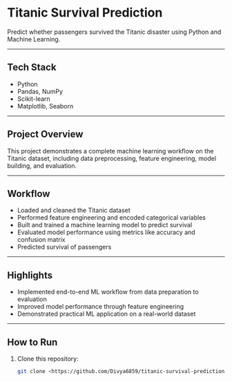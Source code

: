 # Titanic Survival Prediction

Predict whether passengers survived the Titanic disaster using Python and Machine Learning.

---

## Tech Stack
- Python
- Pandas, NumPy
- Scikit-learn
- Matplotlib, Seaborn

---

## Project Overview
This project demonstrates a complete machine learning workflow on the Titanic dataset, including data preprocessing, feature engineering, model building, and evaluation.

---

## Workflow
- Loaded and cleaned the Titanic dataset
- Performed feature engineering and encoded categorical variables
- Built and trained a machine learning model to predict survival
- Evaluated model performance using metrics like accuracy and confusion matrix
- Predicted survival of passengers

---

## Highlights
- Implemented end-to-end ML workflow from data preparation to evaluation
- Improved model performance through feature engineering
- Demonstrated practical ML application on a real-world dataset

---

## How to Run
1. Clone this repository:
   ```bash
   git clone <https://github.com/Divya6859/titanic-survival-prediction>
